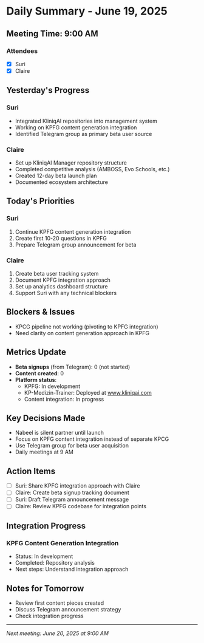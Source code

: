 # Daily Summary - June 19, 2025

## Meeting Time: 9:00 AM

### Attendees
- [x] Suri
- [x] Claire

## Yesterday's Progress

### Suri
- Integrated KliniqAI repositories into management system
- Working on KPFG content generation integration
- Identified Telegram group as primary beta user source

### Claire
- Set up KliniqAI Manager repository structure
- Completed competitive analysis (AMBOSS, Evo Schools, etc.)
- Created 12-day beta launch plan
- Documented ecosystem architecture

## Today's Priorities

### Suri
1. Continue KPFG content generation integration
2. Create first 10-20 questions in KPFG
3. Prepare Telegram group announcement for beta

### Claire
1. Create beta user tracking system
2. Document KPFG integration approach
3. Set up analytics dashboard structure
4. Support Suri with any technical blockers

## Blockers & Issues
- KPCG pipeline not working (pivoting to KPFG integration)
- Need clarity on content generation approach in KPFG

## Metrics Update
- **Beta signups** (from Telegram): 0 (not started)
- **Content created**: 0 
- **Platform status**: 
  - KPFG: In development
  - KP-Medizin-Trainer: Deployed at www.kliniqai.com
  - Content integration: In progress

## Key Decisions Made
- Nabeel is silent partner until launch
- Focus on KPFG content integration instead of separate KPCG
- Use Telegram group for beta user acquisition
- Daily meetings at 9 AM

## Action Items
- [ ] Suri: Share KPFG integration approach with Claire
- [ ] Claire: Create beta signup tracking document
- [ ] Suri: Draft Telegram announcement message
- [ ] Claire: Review KPFG codebase for integration points

## Integration Progress
### KPFG Content Generation Integration
- Status: In development
- Completed: Repository analysis
- Next steps: Understand integration approach

## Notes for Tomorrow
- Review first content pieces created
- Discuss Telegram announcement strategy
- Check integration progress

---
*Next meeting: June 20, 2025 at 9:00 AM*